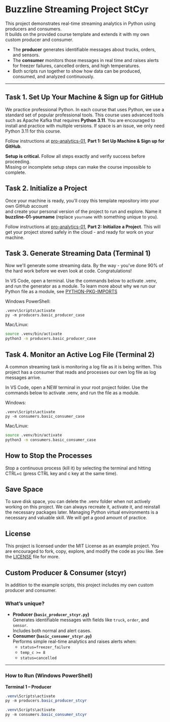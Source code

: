 # Buzzline Streaming Project StCyr

This project demonstrates real-time streaming analytics in Python using producers and consumers.  
It builds on the provided course template and extends it with my own custom producer and consumer.  

- The **producer** generates identifiable messages about trucks, orders, and sensors.  
- The **consumer** monitors those messages in real time and raises alerts for freezer failures, cancelled orders, and high temperatures.  
- Both scripts run together to show how data can be produced, consumed, and analyzed continuously.  

--- 

## Task 1. Set Up Your Machine & Sign up for GitHub

We practice professional Python. In each course that uses Python, we use a standard set of popular professional tools. 
This course uses advanced tools such as Apache Kafka that requires **Python 3.11**. 
You are encouraged to install and practice with multiple versions. 
If space is an issue, we only need Python 3.11 for this course. 

Follow instructions at [pro-analytics-01](https://github.com/denisecase/pro-analytics-01), **Part 1: Set Up Machine & Sign up for GitHub**.

**Setup is critical.** Follow all steps exactly and verify success before proceeding.  
Missing or incomplete setup steps can make the course impossible to complete.

## Task 2. Initialize a Project

Once your machine is ready, you'll copy this template repository into your own GitHub account  
and create your personal version of the project to run and explore. 
Name it **buzzline-01-yourname** (replace `yourname` with something unique to you).  

Follow instructions at [pro-analytics-01](https://github.com/denisecase/pro-analytics-01), **Part 2: Initialize a Project**.
This will get your project stored safely in the cloud - and ready for work on your machine. 

## Task 3. Generate Streaming Data (Terminal 1)

Now we'll generate some streaming data. 
By the way - you've done 90% of the hard work before we even look at code. 
Congratulations!

In VS Code, open a terminal.
Use the commands below to activate .venv, and run the generator as a module. 
To learn more about why we run our Python file as a module, see [PYTHON-PKG-IMPORTS](docs/PYTHON-PKG-IMPORTS.md) 

Windows PowerShell:

```shell
.venv\Scripts\activate
py -m producers.basic_producer_case
```

Mac/Linux:
```zsh
source .venv/bin/activate
python3 -m producers.basic_producer_case
```

## Task 4. Monitor an Active Log File (Terminal 2)

A common streaming task is monitoring a log file as it is being written. 
This project has a consumer that reads and processes our own log file as log messages arrive. 

In VS Code, open a NEW terminal in your root project folder. 
Use the commands below to activate .venv, and run the file as a module. 

Windows:
```shell
.venv\Scripts\activate
py -m consumers.basic_consumer_case
```

Mac/Linux:
```zsh
source .venv/bin/activate
python3 -m consumers.basic_consumer_case
```
## How to Stop the Processes
Stop a continuous process (kill it) by selecting the terminal and hitting CTRL+c (press CTRL key and c key at the same time).

## Save Space
To save disk space, you can delete the .venv folder when not actively working on this project.
We can always recreate it, activate it, and reinstall the necessary packages later. 
Managing Python virtual environments is a necessary and valuable skill. 
We will get a good amount of practice. 

## License
This project is licensed under the MIT License as an example project. 
You are encouraged to fork, copy, explore, and modify the code as you like. 
See the [LICENSE](LICENSE.txt) file for more.

## Custom Producer & Consumer (stcyr)

In addition to the example scripts, this project includes my own custom producer and consumer.

### What’s unique?
- **Producer (`basic_producer_stcyr.py`)**  
  Generates identifiable messages with fields like `truck`, `order`, and `sensor`.  
  Includes both normal and alert cases.
- **Consumer (`basic_consumer_stcyr.py`)**  
  Performs simple real-time analytics and raises alerts when:
  - `status=freezer_failure`
  - `temp_c >= 8`
  - `status=cancelled`

---

### How to Run (Windows PowerShell)

**Terminal 1 – Producer**
```powershell
.venv\Scripts\activate
py -m producers.basic_producer_stcyr

.venv\Scripts\activate
py -m consumers.basic_consumer_stcyr
